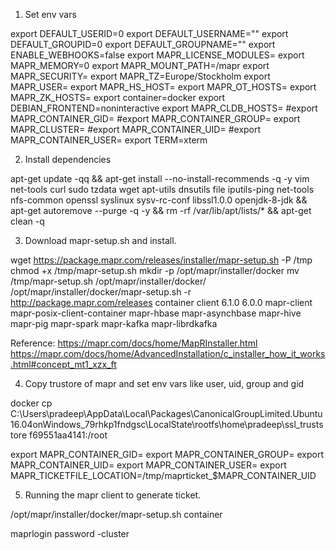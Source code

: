 
1. Set env vars 

export DEFAULT_USERID=0
export DEFAULT_USERNAME=""
export DEFAULT_GROUPID=0
export DEFAULT_GROUPNAME=""
export ENABLE_WEBHOOKS=false
export MAPR_LICENSE_MODULES=
export MAPR_MEMORY=0
export MAPR_MOUNT_PATH=/mapr
export MAPR_SECURITY=
export MAPR_TZ=Europe/Stockholm
export MAPR_USER=
export MAPR_HS_HOST=
export MAPR_OT_HOSTS=
export MAPR_ZK_HOSTS=
export container=docker
export DEBIAN_FRONTEND=noninteractive
export MAPR_CLDB_HOSTS=
#export MAPR_CONTAINER_GID=
#export MAPR_CONTAINER_GROUP=
export MAPR_CLUSTER=
#export MAPR_CONTAINER_UID=
#export MAPR_CONTAINER_USER=
export TERM=xterm



2. Install dependencies 

apt-get update -qq && apt-get install --no-install-recommends -q -y vim net-tools curl sudo tzdata wget apt-utils dnsutils file iputils-ping net-tools nfs-common openssl syslinux sysv-rc-conf libssl1.0.0 openjdk-8-jdk && apt-get autoremove --purge -q -y && rm -rf /var/lib/apt/lists/* && apt-get clean -q



3. Download mapr-setup.sh and install.

wget https://package.mapr.com/releases/installer/mapr-setup.sh -P /tmp
chmod +x /tmp/mapr-setup.sh
mkdir -p /opt/mapr/installer/docker
mv /tmp/mapr-setup.sh /opt/mapr/installer/docker/
/opt/mapr/installer/docker/mapr-setup.sh -r http://package.mapr.com/releases container client 6.1.0 6.0.0 mapr-client mapr-posix-client-container mapr-hbase mapr-asynchbase mapr-hive mapr-pig mapr-spark mapr-kafka mapr-librdkafka

Reference:
https://mapr.com/docs/home/MapRInstaller.html
https://mapr.com/docs/home/AdvancedInstallation/c_installer_how_it_works.html#concept_mt1_xzx_ft



4. Copy trustore of mapr and set env vars like user, uid, group and gid

docker cp C:\Users\pradeep\AppData\Local\Packages\CanonicalGroupLimited.Ubuntu16.04onWindows_79rhkp1fndgsc\LocalState\rootfs\home\pradeep\ssl_truststore f69551aa4141:/root

export MAPR_CONTAINER_GID=
export MAPR_CONTAINER_GROUP=
export MAPR_CONTAINER_UID=
export MAPR_CONTAINER_USER=
export MAPR_TICKETFILE_LOCATION=/tmp/maprticket_$MAPR_CONTAINER_UID



5. Running the mapr client to generate ticket.

/opt/mapr/installer/docker/mapr-setup.sh container

maprlogin password -cluster <cluster-name>
